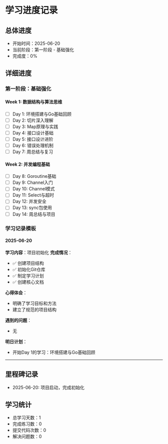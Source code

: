 # 学习进度记录

## 总体进度
- 开始时间：2025-06-20
- 当前阶段：第一阶段 - 基础强化
- 完成度：0%

## 详细进度

### 第一阶段：基础强化

#### Week 1: 数据结构与算法思维
- [ ] Day 1: 环境搭建与Go基础回顾
- [ ] Day 2: 切片深入理解
- [ ] Day 3: Map原理与实践
- [ ] Day 4: 接口设计基础
- [ ] Day 5: 接口设计进阶
- [ ] Day 6: 错误处理机制
- [ ] Day 7: 周总结与复习

#### Week 2: 并发编程基础
- [ ] Day 8: Goroutine基础
- [ ] Day 9: Channel入门
- [ ] Day 10: Channel模式
- [ ] Day 11: Select与超时
- [ ] Day 12: 并发安全
- [ ] Day 13: sync包使用
- [ ] Day 14: 周总结与项目

### 学习记录模板

#### 2025-06-20
**学习内容**：项目初始化
**完成情况**：
- ✅ 创建项目结构
- ✅ 初始化Git仓库
- ✅ 制定学习计划
- ✅ 创建核心文档

**心得体会**：
- 明确了学习目标和方法
- 建立了规范的项目结构

**遇到的问题**：
- 无

**明日计划**：
- 开始Day 1的学习：环境搭建与Go基础回顾

---

## 里程碑记录
- 2025-06-20: 项目启动，完成初始化

## 学习统计
- 总学习天数：1
- 完成练习数：0
- 提交代码次数：0
- 解决问题数：0